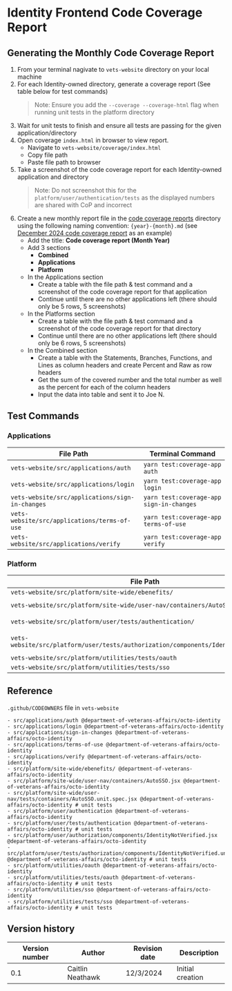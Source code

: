 # Identity Frontend Code Coverage Report

## Generating the Monthly Code Coverage Report
1. From your terminal nagivate to ```vets-website``` directory on your local machine
2. For each Identity-owned directory, generate a coverage report (See table below for test commands)
   > Note: Ensure you add the ```--coverage --coverage-html``` flag when running unit tests in the platform directory
4. Wait for unit tests to finish and ensure all tests are passing for the given application/directory
5. Open coverage ```index.html``` in browser to view report.
   - Navigate to ```vets-website/coverage/index.html```
   - Copy file path
   - Paste file path to browser
6. Take a screenshot of the code coverage report for each Identity-owned application and directory
   > Note: Do not screenshot this for the `platform/user/authentication/tests` as the displayed numbers are shared with CoP and incorrect
7. Create a new monthly report file in the [code coverage reports](https://github.com/department-of-veterans-affairs/va.gov-team/blob/master/products/identity/Frontend/code-coverage-reports) directory using the following naming convention: `{year}-{month}.md` (see [December 2024 code coverage report](https://github.com/department-of-veterans-affairs/va.gov-team/blob/master/products/identity/Frontend/code-coverage-reports/2024-12.md) as an example)
   - Add the title: **Code coverage report (Month Year)**
   - Add 3 sections
      - **Combined**
      - **Applications**
      - **Platform**
   - In the Applications section
      - Create a table with the file path & test command and a screenshot of the code coverage report for that application
      - Continue until there are no other applications left (there should only be 5 rows, 5 screenshots)
   - In the Platforms section
      - Create a table with the file path & test command and a screenshot of the code coverage report for that directory
      - Continue until there are no other applications left (there should only be 6 rows, 5 screenshots)
   - In the Combined section
      - Create a table with the Statements, Branches, Functions, and Lines as column headers and create Percent and Raw as row headers
      - Get the sum of the covered number and the total number as well as the percent for each of the column headers
      - Input the data into table and sent it to Joe N.

## Test Commands
### Applications
| File Path | Terminal Command |
|---|---|
| ```vets-website/src/applications/auth``` | ```yarn test:coverage-app auth``` |
| ```vets-website/src/applications/login``` | ```yarn test:coverage-app login```|
| ```vets-website/src/applications/sign-in-changes``` | ```yarn test:coverage-app sign-in-changes``` |
| ```vets-website/src/applications/terms-of-use``` | ```yarn test:coverage-app terms-of-use``` |
| ```vets-website/src/applications/verify``` | ```yarn test:coverage-app verify``` |

### Platform
| File Path | Terminal Command |
|---|---|
| ```vets-website/src/platform/site-wide/ebenefits/``` | ```yarn test:unit src/platform/site-wide/ebenefits/tests --coverage --coverage-html``` |
| ```vets-website/src/platform/site-wide/user-nav/containers/AutoSSO``` | ```yarn test:unit src/platform/site-wide/user-nav/tests/containers/AutoSSO.unit.spec.jsx --coverage --coverage-html``` |
| ```vets-website/src/platform/user/tests/authentication/``` | ```yarn test:unit src/platform/user/tests/authentication/**/*.unit.spec.js --coverage --coverage-html```|
| ```vets-website/src/platform/user/tests/authorization/components/IdentityNotVerified``` | ```yarn test:unit src/platform/user/tests/authorization/components/IdentityNotVerified.unit.spec.jsx --coverage --coverage-html``` |
| ```vets-website/src/platform/utilities/tests/oauth``` | ```yarn test:unit src/platform/utilities/oauth --coverage --coverage-html``` |
| ```vets-website/src/platform/utilities/tests/sso``` | ```yarn test:unit src/platform/utilities/sso --coverage --coverage-html``` |

## Reference 
`.github/CODEOWNERS` file in `vets-website`
```
- src/applications/auth @department-of-veterans-affairs/octo-identity
- src/applications/login @department-of-veterans-affairs/octo-identity
- src/applications/sign-in-changes @department-of-veterans-affairs/octo-identity
- src/applications/terms-of-use @department-of-veterans-affairs/octo-identity
- src/applications/verify @department-of-veterans-affairs/octo-identity
- src/platform/site-wide/ebenefits/ @department-of-veterans-affairs/octo-identity
- src/platform/site-wide/user-nav/containers/AutoSSO.jsx @department-of-veterans-affairs/octo-identity
- src/platform/site-wide/user-nav/tests/containers/AutoSSO.unit.spec.jsx @department-of-veterans-affairs/octo-identity # unit tests
- src/platform/user/authentication @department-of-veterans-affairs/octo-identity
- src/platform/user/tests/authentication @department-of-veterans-affairs/octo-identity # unit tests
- src/platform/user/authorization/components/IdentityNotVerified.jsx @department-of-veterans-affairs/octo-identity
- src/platform/user/tests/authorization/components/IdentityNotVerified.unit.spec.jsx @department-of-veterans-affairs/octo-identity # unit tests
- src/platform/utilities/oauth @department-of-veterans-affairs/octo-identity
- src/platform/utilities/tests/oauth @department-of-veterans-affairs/octo-identity # unit tests
- src/platform/utilities/sso @department-of-veterans-affairs/octo-identity
- src/platform/utilities/tests/sso @department-of-veterans-affairs/octo-identity # unit tests
```

## Version history
| Version number | Author | Revision date | Description |
| --- | --- | --- | --- |
| 0.1 | Caitlin Neathawk | 12/3/2024 | Initial creation |
